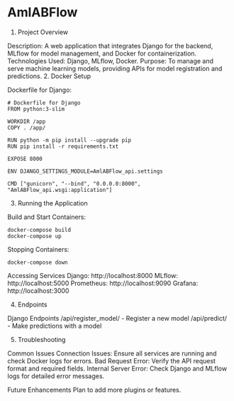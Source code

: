# AmlABFlow
1. Project Overview

Description: A web application that integrates Django for the backend, MLflow for model management, and Docker for containerization.
Technologies Used: Django, MLflow, Docker.
Purpose: To manage and serve machine learning models, providing APIs for model registration and predictions.
2. Docker Setup

Dockerfile for Django:

```
# Dockerfile for Django
FROM python:3-slim

WORKDIR /app
COPY . /app/

RUN python -m pip install --upgrade pip
RUN pip install -r requirements.txt

EXPOSE 8000

ENV DJANGO_SETTINGS_MODULE=AmlABFlow_api.settings

CMD ["gunicorn", "--bind", "0.0.0.0:8000", "AmlABFlow_api.wsgi:application"]
```

3. Running the Application

Build and Start Containers:
```
docker-compose build
docker-compose up

```
Stopping Containers:
```
docker-compose down
```

Accessing Services
Django: http://localhost:8000
MLflow: http://localhost:5000
Prometheus: http://localhost:9090
Grafana: http://localhost:3000

4. Endpoints

Django Endpoints
/api/register_model/ - Register a new model
/api/predict/ - Make predictions with a model


5. Troubleshooting

Common Issues
Connection Issues: Ensure all services are running and check Docker logs for errors.
Bad Request Error: Verify the API request format and required fields.
Internal Server Error: Check Django and MLflow logs for detailed error messages.

Future Enhancements
Plan to add more plugins or features.
